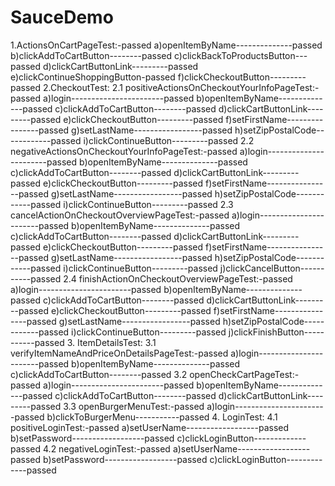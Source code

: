# SauceDemo
1.ActionsOnCartPageTest:-passed
 a)openItemByName--------------passed
 b)clickAddToCartButton--------passed
 c)clickBackToProductsButton---passed
 d)clickCartButtonLink---------passed
 e)clickContinueShoppingButton-passed
 f)clickCheckoutButton---------passed
2.CheckoutTest:
  2.1 positiveActionsOnCheckoutYourInfoPageTest:-passed
      a)login-----------------------passed
      b)openItemByName--------------passed
      c)clickAddToCartButton--------passed
      d)clickCartButtonLink---------passed
      e)clickCheckoutButton---------passed
      f)setFirstName----------------passed
      g)setLastName-----------------passed
      h)setZipPostalCode------------passed
      i)clickContinueButton---------passed
  2.2 negativeActionsOnCheckoutYourInfoPageTest:-passed
      a)login-----------------------passed
      b)openItemByName--------------passed
      c)clickAddToCartButton--------passed
      d)clickCartButtonLink---------passed
      e)clickCheckoutButton---------passed
      f)setFirstName----------------passed
      g)setLastName-----------------passed
      h)setZipPostalCode------------passed
      i)clickContinueButton---------passed
  2.3 cancelActionOnCheckoutOverviewPageTest:-passed
      a)login-----------------------passed
      b)openItemByName--------------passed
      c)clickAddToCartButton--------passed
      d)clickCartButtonLink---------passed
      e)clickCheckoutButton---------passed
      f)setFirstName----------------passed
      g)setLastName-----------------passed
      h)setZipPostalCode------------passed
      i)clickContinueButton---------passed
      j)clickCancelButton-----------passed
   2.4 finishActionOnCheckoutOverviewPageTest:-passed
      a)login-----------------------passed
      b)openItemByName--------------passed
      c)clickAddToCartButton--------passed
      d)clickCartButtonLink---------passed
      e)clickCheckoutButton---------passed
      f)setFirstName----------------passed
      g)setLastName-----------------passed
      h)setZipPostalCode------------passed
      i)clickContinueButton---------passed
      j)clickFinishButton-----------passed
 3. ItemDetailsTest:
   3.1 verifyItemNameAndPriceOnDetailsPageTest:-passed
      a)login-----------------------passed
      b)openItemByName--------------passed
      c)clickAddToCartButton--------passed
    3.2 openCheckCartPageTest:-passed
      a)login-----------------------passed
      b)openItemByName--------------passed
      c)clickAddToCartButton--------passed
      d)clickCartButtonLink---------passed
    3.3 openBurgerMenuTest:-passed
      a)login-----------------------passed
      b)clickToBurgerMenu-----------passed
  4. LoginTest:
    4.1 positiveLoginTest:-passed
      a)setUserName------------------passed
      b)setPassword------------------passed
      c)clickLoginButton-------------passed
    4.2 negativeLoginTest:-passed
      a)setUserName------------------passed
      b)setPassword------------------passed
      c)clickLoginButton-------------passed
